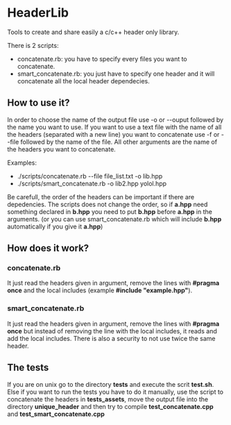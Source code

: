 # HeaderLib
Tools to create and share easily a c/c++ header only library.

There is 2 scripts:
* concatenate.rb: you have to specify every files you want to concatenate.
* smart_concatenate.rb: you just have to specify one header and it will concatenate all the local header dependecies.


## How to use it?
In order to choose the name of the output file use -o or --ouput followed by the name you want to use. If you want to use a text file with the name of all the headers (separated with a new line) you want to concatenate use -f or --file followed by the name of the file. All other arguments are the name of the headers you want to concatenate.

Examples:
* ./scripts/concatenate.rb --file file_list.txt -o lib.hpp
* ./scripts/smart_concatenate.rb -o lib2.hpp yolol.hpp

Be carefull, the order of the headers can be important if there are depedencies. The scripts does not change the order, so if __a.hpp__ need something declared in __b.hpp__ you need to put __b.hpp__ before __a.hpp__ in the arguments. (or you can use smart_concatenate.rb which will include __b.hpp__ automatically if you give it __a.hpp__)

## How does it work?
### concatenate.rb
It just read the headers given in argument, remove the lines with __#pragma once__ and the local includes (example __#include "example.hpp"__).

### smart_concatenate.rb
It just read the headers given in argument, remove the lines with __#pragma once__ but instead of removing the line with the local includes, it reads and add the local includes. There is also a security to not use twice the same header.

## The tests
If you are on unix go to the directory __tests__ and execute the scrit __test.sh__.
Else if you want to run the tests you have to do it manually, use the script to concatenate the headers in __tests_assets__, move the output file into the directory __unique_header__ and then try to compile __test_concatenate.cpp__ and __test_smart_concatenate.cpp__
